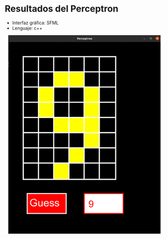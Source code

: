 # Resultados del Perceptron
* Interfaz gráfica: SFML
* Lenguaje: c++

![](images/results_perceptron.gif)
